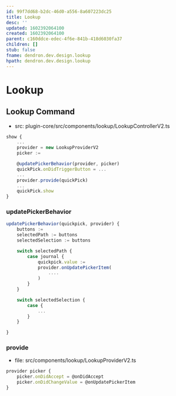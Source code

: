 ```yaml
---
id: 99f7dd68-b2dc-46d0-a556-8a607223dc25
title: Lookup
desc: ''
updated: 1602392064100
created: 1602392064100
parent: c160ddce-edec-4f6e-841b-418d6030fa37
children: []
stub: false
fname: dendron.dev.design.lookup
hpath: dendron.dev.design.lookup
---
```

# Lookup

## Lookup Command

- src: plugin-core/src/components/lookup/LookupControllerV2.ts

```ts
show {
    ...
    provider = new LookupProviderV2
    picker :=

    @updatePickerBehavior(provider, picker)
    quickPick.onDidTriggerButton = ...
    ...
    provider.provide(quickPick)
    ...
    quickPick.show
}
```

### updatePickerBehavior

```ts
updatePickerBehavior(quickpick, provider) {
    buttons := 
    selectedPath := buttons
    selectedSelection := buttons

    switch selectedPath {
        case journal {
            quickpick.value := 
            provider.onUpdatePickerItem(
                ....
            )
        }
    }

    switch selectedSelection {
        case {
            ...
        }
    }

}
```

### provide

- file: src/components/lookup/LookupProviderV2.ts

```ts
provider picker {
    picker.onDidAccept = @onDidAccept
    picker.onDidChangeValue = @onUpdatePickerItem
}

```
